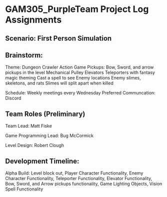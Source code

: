 # GAM305_PurpleTeam Project Log Assignments

## Scenario: First Person Simulation

## Brainstorm:
Theme: Dungeon Crawler Action Game
Pickups: Bow, Sword, and arrow pickups in the level
Mechanical Pulley Elevators
Teleporters with fantasy magic theming
Cast a spell to see Enemy locations
Enemy slimes, skeletons, and rats
Slimes will split apart when killed

Schedule: Weekly meetings every Wednesday
Preferred Communcation: Discord

## Team Roles (Preliminary)

Team Lead: Matt Fiske

Game Programming Lead: Bug McCormick

Level Design: Robert Clough

## Development Timeline:

Alpha Build: Level block out, Player Character Functionality, Enemy Character Functionality, Teleporter Functionality, Elevator Functionality, Bow, Sword, and Arrow pickups functionality, Game Lighting Objects, Vision Spell Functionality
